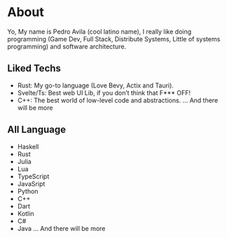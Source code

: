 # About

Yo, My name is Pedro Avila (cool latino name), I really like doing programming (Game Dev, Full Stack, Distribute Systems, Little of systems programming) and software architecture.

## Liked Techs

- Rust: My go-to language (Love Bevy, Actix and Tauri).
- Svelte/Ts: Best web UI Lib, if you don’t think that F*** OFF!
- C++: The best world of low-level code and abstractions.
... And there will be more

## All Language

- Haskell
- Rust
- Julia
- Lua
- TypeScript
- JavaSript
- Python
- C++
- Dart
- Kotlin
- C#
- Java
... And there will be more
